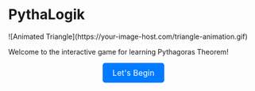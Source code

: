 # PythaLogik
<link rel="stylesheet" href="style.css">
![Animated Triangle](https://your-image-host.com/triangle-animation.gif)

Welcome to the interactive game for learning Pythagoras Theorem!

<p align="center">
  <a href="/Index" style="display: inline-block; padding: 10px 20px; font-size: 16px; background-color: #007bff; color: white; border-radius: 5px; text-decoration: none;">Let's Begin</a>
</p>
